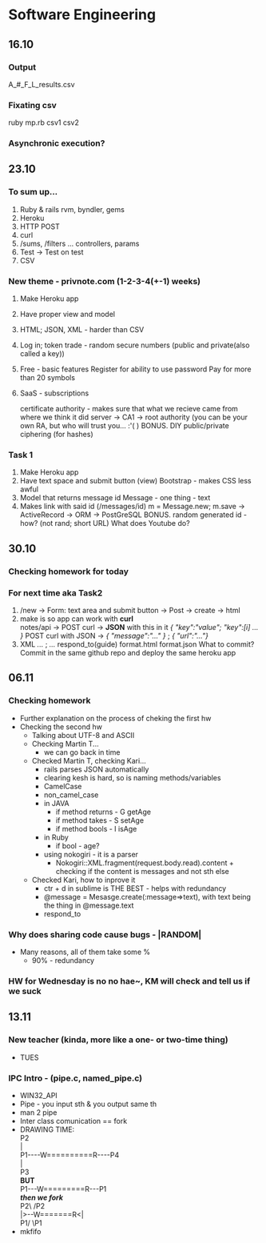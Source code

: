 # Software Engineering

## 16.10
### Output
A_#_F_L_results.csv
### Fixating csv
ruby mp.rb csv1 csv2
### Asynchronic execution?

## 23.10
### To sum up...
1. Ruby & rails
   rvm, byndler, gems
2. Heroku
3. HTTP
   POST
4. curl
5. /sums, /filters ...
   controllers, params
6. Test -> Test on test
7. CSV
### New theme - privnote.com (1-2-3-4(+-1) weeks)
1. Make Heroku app
2. Have proper view and model
3. HTML; JSON, XML - harder than CSV
4. Log in; token trade - random secure numbers (public and private(also called a key)) 
5. Free - basic features 
   Register for ability to use password
   Pay for more than 20 symbols
6. SaaS - subscriptions
   
   certificate authority - makes sure that what we recieve came from where we think it did
      server -> CA1 -> root authority (you can be your own RA, but who will trust you... :'( )
BONUS. DIY public/private ciphering (for hashes)
### Task 1
1. Make Heroku app
2. Have text space and submit button (view)
   Bootstrap - makes CSS less awful
3. Model that returns message id
   Message - one thing - text
4. Makes link with said id (/messages/id)
m = Message.new; m.save -> ActiveRecord -> ORM -> PostGreSQL
BONUS. random generated id - how? (not rand; short URL)
       What does Youtube do? 

## 30.10
### Checking homework for today

### For next time aka Task2
1. /new -> Form: text area and submit button -> Post -> create -> html
2. make is so app can work with **curl**<br>
   notes/api -> POST curl -> **JSON** with this in it *{ "key":"value"; "key":[i] ... }*
   POST curl with JSON -> *{ "message":"..." }* ; *{ "url":"..."}*
3. XML *<message> ... </message>* ; *<url> ... </url>*
        respond_to(guide)
          format.html
          format.json
What to commit? Commit in the same github repo and deploy the same heroku app

## 06.11
### Checking homework 
* Further explanation on the process of cheking the first hw
* Checking the second hw  
   * Talking about UTF-8 and ASCII
   * Checking Martin T...
      * we can go back in time
   * Checked Martin T, checking Kari...
      * rails parses JSON automatically
      * clearing kesh is hard, so is naming methods/variables
      * CamelCase 
      * non_camel_case 
      * in JAVA
         * if method returns - G  getAge
         * if method takes - S setAge
         * if method bools - I isAge
      * in Ruby
         * if bool - age?
      * using nokogiri - it is a parser 
         * Nokogiri::XML.fragment(request.body.read).content + checking if the content is messages and not sth else
   * Checked Kari, how to inprove it
      * ctr + d in sublime is THE BEST - helps with redundancy 
      * @message = Mesasge.create(:message=>text), with text being the thing in @message.text
      * respond_to 
### Why does sharing code cause bugs - |__RANDOM__| 
   * Many reasons, all of them take some %
      * 90% - redundancy
### HW for Wednesday is no no hae~, KM will check and tell us if we suck

## 13.11
### New teacher (kinda, more like a one- or two-time thing)
* TUES
### IPC Intro - (pipe.c, named_pipe.c)
* WIN32_API
* Pipe - you input sth & you output same th
* man 2 pipe 
* Inter class comunication == fork
* DRAWING TIME:            <br>
        P2                 <br>
        |                  <br>
  P1----W==========R----P4 <br>
        |                  <br>
        P3                 <br>
  __BUT__                  <br>
  P1---W=========R---P1    <br>
  __*then we fork*__       <br>
  P2\               /P2    <br>
     |>--W=======R<|       <br>
  P1/               \P1    <br>
* mkfifo
